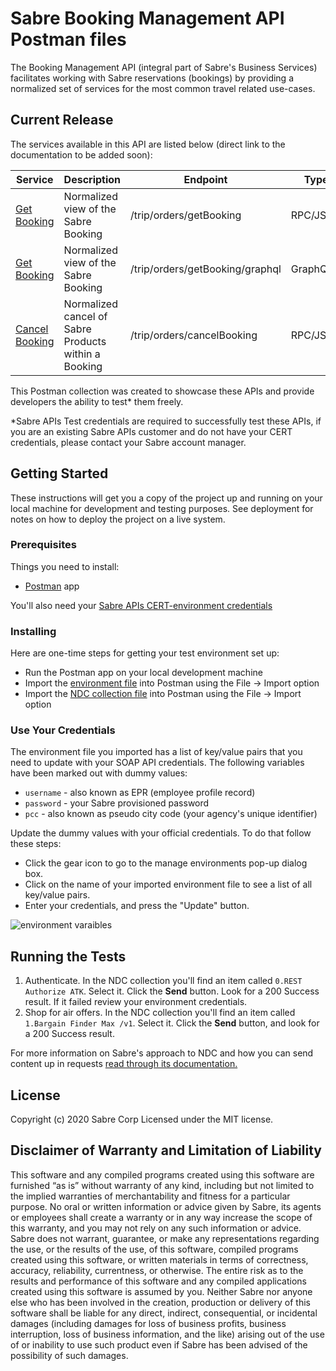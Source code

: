 # Sabre Booking Management API Postman files

The Booking Management API (integral part of Sabre's Business Services) facilitates working with Sabre reservations (bookings) by providing a normalized set of services for the most common travel related use-cases.

## Current Release 

The services available in this API are listed below (direct link to the documentation to be added soon):

| Service | Description | Endpoint | Type |  
|---------|-------------|----------|------|
|[Get Booking](https://developer.sabre.com)| Normalized view of the Sabre Booking | /trip/orders/getBooking |RPC/JSON|
|[Get Booking](https://developer.sabre.com)| Normalized view of the Sabre Booking | /trip/orders/getBooking/graphql |GraphQL|
|[Cancel Booking](https://developer.sabre.com)| Normalized cancel of Sabre Products within a Booking| /trip/orders/cancelBooking |RPC/JSON|


This Postman collection was created to showcase these APIs and provide developers the ability to test* them freely.

*Sabre APIs Test credentials are required to successfully test these APIs, if you are an existing Sabre APIs customer and do not have your CERT credentials, please contact your Sabre account manager.

## Getting Started

These instructions will get you a copy of the project up and running on your local machine for development and testing purposes. See deployment for notes on how to deploy the project on a live system.

### Prerequisites

Things you need to install:

* [Postman](https://www.postman.com/) app

You'll also need your  [Sabre APIs CERT-environment credentials](https://developer.sabre.com/resources/getting_started_with_sabre_apis/)

### Installing

Here are one-time steps for getting your test environment set up:

* Run the Postman app on your local development machine 
* Import the [environment file](https://github.com/SabreDevStudio/postman-collections/blob/master/Sabre-APIs-2019-09/Sabre_APIs_CERT.postman_environment.json) into Postman using the File -> Import option
* Import the [NDC collection file](./Booking_Management_API_v2020_04.postman_collection.json) into Postman using the File -> Import option 

### Use Your Credentials

The environment file you imported has a list of key/value pairs that you need to update with your SOAP API credentials. The following variables have been marked out with dummy values:
 
  * `username` - also known as EPR (employee profile record)    
  * `password` - your Sabre provisioned password
  * `pcc` - also known as pseudo city code (your agency's unique identifier)

Update the dummy values with your official credentials. To do that follow these steps:

  * Click the gear icon to go to the manage environments pop-up dialog box.
  * Click on the name of your imported environment file to see a list of all key/value pairs.
  * Enter your credentials, and press the "Update" button.    

![environment varaibles](https://github.com/SabreDevStudio/postman-collections/blob/master/Sabre-APIs-2019-09/postman_environ_vars.jpg)

## Running the Tests

1. Authenticate. In the NDC collection you'll find an item called `0.REST Authorize ATK`. Select it. Click the **Send** button. Look for a 200 Success result. If it failed review your environment credentials.
2. Shop for air offers. In the NDC collection you'll find an item called `1.Bargain Finder Max /v1`. Select it. Click the **Send** button, and look for a 200 Success result. 

For more information on Sabre's approach to NDC and how you can send content up in requests [read through its documentation.](https://developer.sabre.com/docs/travel-agency/NDC) 

## License

Copyright (c) 2020 Sabre Corp Licensed under the MIT license.

## Disclaimer of Warranty and Limitation of Liability

This software and any compiled programs created using this software are furnished “as is” without warranty of any kind, including but not limited to the implied warranties of merchantability and fitness for a particular purpose. No oral or written information or advice given by Sabre, its agents or employees shall create a warranty or in any way increase the scope of this warranty, and you may not rely on any such information or advice.
Sabre does not warrant, guarantee, or make any representations regarding the use, or the results of the use, of this software, compiled programs created using this software, or written materials in terms of correctness, accuracy, reliability, currentness, or otherwise. The entire risk as to the results and performance of this software and any compiled applications created using this software is assumed by you. Neither Sabre nor anyone else who has been involved in the creation, production or delivery of this software shall be liable for any direct, indirect, consequential, or incidental damages (including damages for loss of business profits, business interruption, loss of business information, and the like) arising out of the use of or inability to use such product even if Sabre has been advised of the possibility of such damages.
